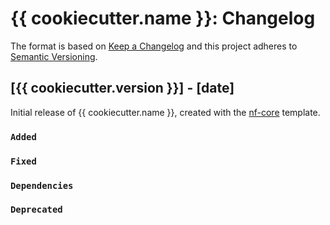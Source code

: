# {{ cookiecutter.name }}: Changelog

The format is based on [Keep a Changelog](https://keepachangelog.com/en/1.0.0/)
and this project adheres to [Semantic Versioning](https://semver.org/spec/v2.0.0.html).

## [{{ cookiecutter.version }}] - [date]

Initial release of {{ cookiecutter.name }}, created with the [nf-core](https://nf-co.re/) template.

### `Added`

### `Fixed`

### `Dependencies`

### `Deprecated`
